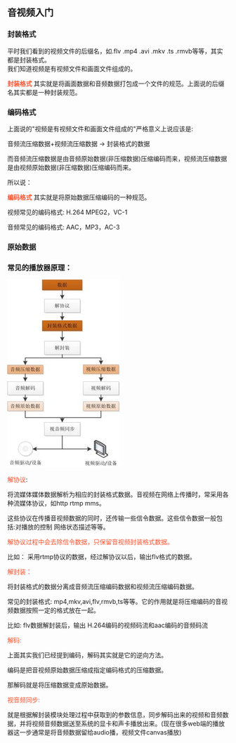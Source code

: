 ## 音视频入门

### 封装格式

平时我们看到的视频文件的后缀名，如.flv .mp4 .avi .mkv .ts .rmvb等等，其实都是封装格式。<br>
我们知道视频是有视频文件和画面文件组成的。

**<font color="#ff502c">封装格式</font>**
其实就是将画面数据和音频数据打包成一个文件的规范。上面说的后缀名其实都是一种封装规范。

### 编码格式

上面说的"视频是有视频文件和画面文件组成的"严格意义上说应该是:

音频流压缩数据+视频流压缩数据 -> 封装格式的数据

而音频流压缩数据是由音频原始数据(非压缩数据)压缩编码而来，视频流压缩数据是由视频原始数据(非压缩数据)压缩编码而来。

所以说：

**<font color="#ff502c">编码格式</font>**
其实就是将原始数据压缩编码的一种规范。

视频常见的编码格式: H.264 MPEG2，VC-1

音频常见的编码格式: AAC，MP3，AC-3

### 原始数据

### 常见的播放器原理：

![播放器原理](./img/播放器原理.jpg)

<font color="#ff502c">解协议</font>: 

将流媒体媒体数据解析为相应的封装格式数据。音视频在网络上传播时，常采用各种流媒体协议，如http rtmp mms。

这些协议在传播音视频数据的同时，还传输一些信令数据。这些信令数据一般包括:对播放的控制 网络状态描述等等。

<font color="#ff502c">解协议过程中会去除信令数据，只保留音视频封装格式数据。</font>

比如： 采用rtmp协议的数据，经过解协议以后，输出flv格式的数据。

<font color="#ff502c">解封装： </font>

将封装格式的数据分离成音频流压缩编码数据和视频流压缩编码数据。

常见的封装格式: mp4,mkv,avi,flv,rmvb,ts等等。它的作用就是将压缩编码的音视频数据按照一定的格式放在一起。

比如: flv数据解封装后，输出 H.264编码的视频码流和aac编码的音频码流

<font color="#ff502c">解码:</font>

上面其实我们已经提到编码，解码其实就是它的逆向方法。

编码是把音视频原始数据压缩成指定编码格式的压缩数据。

那解码就是将压缩数据变成原始数据。


<font color="#ff502c">视音频同步:</font>

就是根据解封装模块处理过程中获取到的参数信息，同步解码出来的视频和音频数据，并将视频音频数据送至系统的显卡和声卡播放出来。(现在很多web端的播放器这一步通常是将音频数据留给audio播，视频文件canvas播放)





